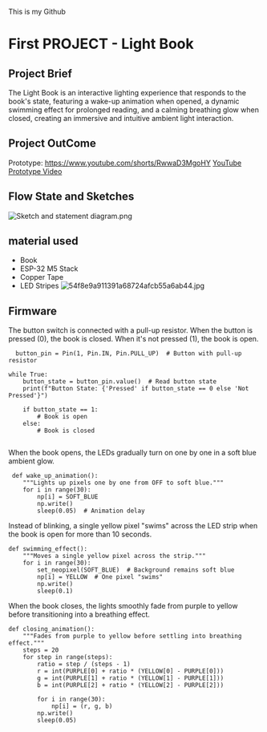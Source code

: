 This is my Github
# First PROJECT - Light Book

## Project Brief

The Light Book is an interactive lighting experience that responds to the book's state, featuring a wake-up animation when opened, a dynamic swimming effect for prolonged reading, and a calming breathing glow when closed, creating an immersive and intuitive ambient light interaction.

## Project OutCome
Prototype: https://www.youtube.com/shorts/RwwaD3MgoHY
[YouTube Prototype Video](https://www.youtube.com/shorts/RwwaD3MgoHY)

## Flow State and Sketches
![Sketch and statement diagram.png](https://github.com/ela1na/SP25-IXD-256/blob/main/Sketch%20and%20statement%20diagram.png?raw=true)

## material used

* Book
* ESP-32 M5 Stack
* Copper Tape
* LED Stripes
![54f8e9a911391a68724afcb55a6ab44.jpg](https://github.com/ela1na/SP25-IXD-256/blob/main/54f8e9a911391a68724afcb55a6ab44.jpg?raw=true)

## Firmware 

The button switch is connected with a pull-up resistor. When the button is pressed (0), the book is closed. When it's not pressed (1), the book is open.
```
  button_pin = Pin(1, Pin.IN, Pin.PULL_UP)  # Button with pull-up resistor

while True:
    button_state = button_pin.value()  # Read button state
    print(f"Button State: {'Pressed' if button_state == 0 else 'Not Pressed'}")

    if button_state == 1:
        # Book is open
    else:
        # Book is closed
  
```

When the book opens, the LEDs gradually turn on one by one in a soft blue ambient glow.

```
 def wake_up_animation():
    """Lights up pixels one by one from OFF to soft blue."""
    for i in range(30):
        np[i] = SOFT_BLUE
        np.write()
        sleep(0.05)  # Animation delay

```

Instead of blinking, a single yellow pixel "swims" across the LED strip when the book is open for more than 10 seconds.

```
def swimming_effect():
    """Moves a single yellow pixel across the strip."""
    for i in range(30):
        set_neopixel(SOFT_BLUE)  # Background remains soft blue
        np[i] = YELLOW  # One pixel "swims"
        np.write()
        sleep(0.1)

```

When the book closes, the lights smoothly fade from purple to yellow before transitioning into a breathing effect.

```
def closing_animation():
    """Fades from purple to yellow before settling into breathing effect."""
    steps = 20
    for step in range(steps):
        ratio = step / (steps - 1)
        r = int(PURPLE[0] + ratio * (YELLOW[0] - PURPLE[0]))
        g = int(PURPLE[1] + ratio * (YELLOW[1] - PURPLE[1]))
        b = int(PURPLE[2] + ratio * (YELLOW[2] - PURPLE[2]))

        for i in range(30):
            np[i] = (r, g, b)
        np.write()
        sleep(0.05)

```


